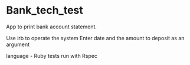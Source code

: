 # Bank_tech_test

App to print bank account statement.

Use irb to operate the system
Enter date and the amount to deposit as an argument

language - Ruby 
tests run with Rspec
